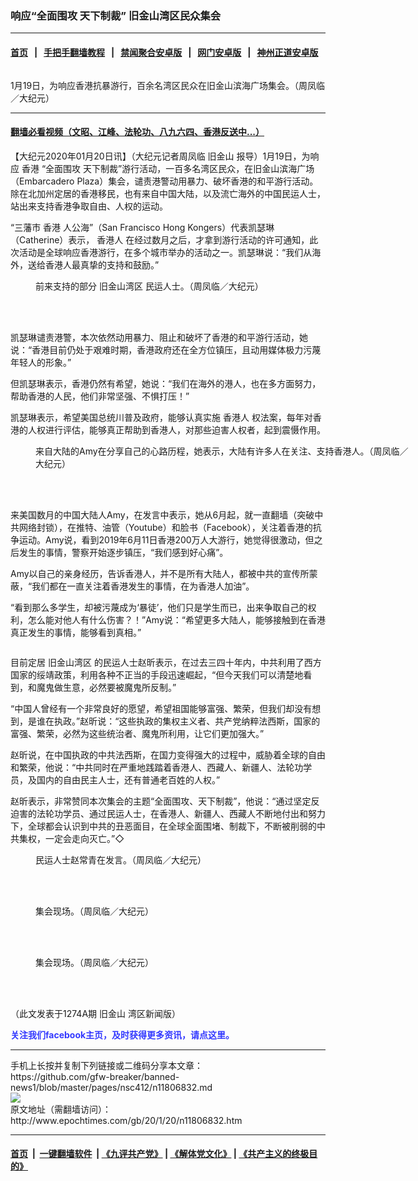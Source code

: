 ### 响应“全面围攻 天下制裁”  旧金山湾区民众集会
------------------------

#### [首页](https://github.com/gfw-breaker/banned-news1/blob/master/README.md) &nbsp;&nbsp;|&nbsp;&nbsp; [手把手翻墙教程](https://github.com/gfw-breaker/guides/wiki) &nbsp;&nbsp;|&nbsp;&nbsp; [禁闻聚合安卓版](https://github.com/gfw-breaker/bn-android) &nbsp;&nbsp;|&nbsp;&nbsp; [网门安卓版](https://github.com/oGate2/oGate) &nbsp;&nbsp;|&nbsp;&nbsp; [神州正道安卓版](https://github.com/SzzdOgate/update) 



<div><img alt="" class="aligncenter wp-post-image" src="http://i.epochtimes.com/assets/uploads/2020/01/tu1-IMG_4601-600x400.jpg"/>
<div class="red16 caption">
 <p>
  1月19日，为响应香港抗暴游行，百余名湾区民众在旧金山滨海广场集会。（周凤临／大纪元）
 </p>
</div>
</div><hr/>

#### [翻墙必看视频（文昭、江峰、法轮功、八九六四、香港反送中...）](http://167.172.214.107/home.html)

<div><p>
 【大纪元2020年01月20日讯】（大纪元记者周凤临
 <ok href="http://www.epochtimes.com/gb/tag/%E6%97%A7%E9%87%91%E5%B1%B1.html">
  旧金山
 </ok>
 报导）1月19日，为响应
 <ok href="http://www.epochtimes.com/gb/tag/%E9%A6%99%E6%B8%AF.html">
  香港
 </ok>
 “全面围攻 天下制裁”游行活动，一百多名湾区民众，在旧金山滨海广场（Embarcadero Plaza）集会，谴责港警动用暴力、破坏香港的和平游行活动。除在北加州定居的香港移民，也有来自中国大陆，以及流亡海外的中国民运人士，站出来支持香港争取自由、人权的运动。
</p>
<p>
 “三藩市
 <ok href="http://www.epochtimes.com/gb/tag/%E9%A6%99%E6%B8%AF.html">
  香港
 </ok>
 人公海”（San Francisco Hong Kongers）代表凯瑟琳（Catherine）表示，
 <ok href="http://www.epochtimes.com/gb/tag/%E9%A6%99%E6%B8%AF%E4%BA%BA.html">
  香港人
 </ok>
 在经过数月之后，才拿到游行活动的许可通知，此次活动是全球响应香港游行，在多个城市举办的活动之一。凯瑟琳说：“我们从海外，送给香港人最真挚的支持和鼓励。”
</p>
<figure class="wp-caption aligncenter" id="attachment_11806842" style="width: 600px">
 <ok href="http://i.epochtimes.com/assets/uploads/2020/01/tu2-IMG_4497_.jpg">
  <img alt="" class="size-large wp-image-11806842" src="http://i.epochtimes.com/assets/uploads/2020/01/tu2-IMG_4497_-600x395.jpg"/>
 </ok>
 <br/><figcaption class="wp-caption-text">
  前来支持的部分
  <ok href="http://www.epochtimes.com/gb/tag/%E6%97%A7%E9%87%91%E5%B1%B1%E6%B9%BE%E5%8C%BA.html">
   旧金山湾区
  </ok>
  民运人士。（周凤临／大纪元）
 </figcaption><br/>
</figure><br/>
<p>
 凯瑟琳谴责港警，本次依然动用暴力、阻止和破坏了香港的和平游行活动，她说：“香港目前仍处于艰难时期，香港政府还在全方位镇压，且动用媒体极力污蔑年轻人的形象。”
</p>
<p>
 但凯瑟琳表示，香港仍然有希望，她说：“我们在海外的港人，也在多方面努力，帮助香港的人民，他们非常坚强、不惧打压！”
</p>
<p>
 凯瑟琳表示，希望美国总统川普及政府，能够认真实施
 <ok href="http://www.epochtimes.com/gb/tag/%E9%A6%99%E6%B8%AF%E4%BA%BA.html">
  香港人
 </ok>
 权法案，每年对香港的人权进行评估，能够真正帮助到香港人，对那些迫害人权者，起到震慑作用。
</p>
<figure class="wp-caption aligncenter" id="attachment_11806844" style="width: 600px">
 <ok href="http://i.epochtimes.com/assets/uploads/2020/01/tu6-IMG_4539.jpg">
  <img alt="" class="size-large wp-image-11806844" src="http://i.epochtimes.com/assets/uploads/2020/01/tu6-IMG_4539-600x400.jpg"/>
 </ok>
 <br/><figcaption class="wp-caption-text">
  来自大陆的Amy在分享自己的心路历程，她表示，大陆有许多人在关注、支持香港人。（周凤临／大纪元）
 </figcaption><br/>
</figure><br/>
<p>
 来美国数月的中国大陆人Amy，在发言中表示，她从6月起，就一直翻墙（突破中共网络封锁），在推特、油管（Youtube）和脸书（Facebook），关注着香港的抗争运动。Amy说，看到2019年6月11日香港200万人大游行，她觉得很激动，但之后发生的事情，警察开始逐步镇压，“我们感到好心痛”。
</p>
<p>
 Amy以自己的亲身经历，告诉香港人，并不是所有大陆人，都被中共的宣传所蒙蔽，“我们都在一直关注着香港发生的事情，在为香港人加油”。
</p>
<p>
 “看到那么多学生，却被污蔑成为‘暴徒’，他们只是学生而已，出来争取自己的权利，怎么能对他人有什么伤害？！”Amy说：“希望更多大陆人，能够接触到在香港真正发生的事情，能够看到真相。”
</p>
<p>
 <ok href="http://i.epochtimes.com/assets/uploads/2020/01/tu5-IMG_4552.jpg">
  <img alt="" class="aligncenter size-large wp-image-11806846" src="http://i.epochtimes.com/assets/uploads/2020/01/tu5-IMG_4552-600x400.jpg"/>
 </ok>
</p>
<p>
 目前定居
 <ok href="http://www.epochtimes.com/gb/tag/%E6%97%A7%E9%87%91%E5%B1%B1%E6%B9%BE%E5%8C%BA.html">
  旧金山湾区
 </ok>
 的民运人士赵昕表示，在过去三四十年内，中共利用了西方国家的绥靖政策，利用各种不正当的手段迅速崛起，“但今天我们可以清楚地看到，和魔鬼做生意，必然要被魔鬼所反制。”
</p>
<p>
 “中国人曾经有一个非常良好的愿望，希望祖国能够富强、繁荣，但我们却没有想到，是谁在执政。”赵昕说：“这些执政的集权主义者、共产党纳粹法西斯，国家的富强、繁荣，必然为这些统治者、魔鬼所利用，让它们更加强大。”
</p>
<p>
 赵昕说，在中国执政的中共法西斯，在国力变得强大的过程中，威胁着全球的自由和繁荣，他说：“中共同时在严重地践踏着香港人、西藏人、新疆人、法轮功学员，及国内的自由民主人士，还有普通老百姓的人权。”
</p>
<p>
 赵昕表示，非常赞同本次集会的主题“全面围攻、天下制裁”，他说：“通过坚定反迫害的法轮功学员、通过民运人士，在香港人、新疆人、西藏人不断地付出和努力下，全球都会认识到中共的丑恶面目，在全球全面围堵、制裁下，不断被削弱的中共集权，一定会走向灭亡。”◇
</p>
<figure class="wp-caption aligncenter" id="attachment_11806850" style="width: 600px">
 <ok href="http://i.epochtimes.com/assets/uploads/2020/01/tu7-IMG_4549_.jpg">
  <img alt="" class="size-large wp-image-11806850" src="http://i.epochtimes.com/assets/uploads/2020/01/tu7-IMG_4549_-600x400.jpg"/>
 </ok>
 <br/><figcaption class="wp-caption-text">
  民运人士赵常青在发言。（周凤临／大纪元）
 </figcaption><br/>
</figure><br/>
<figure class="wp-caption aligncenter" id="attachment_11806853" style="width: 600px">
 <ok href="http://i.epochtimes.com/assets/uploads/2020/01/tu3-IMG_4499.jpg">
  <img alt="" class="size-large wp-image-11806853" src="http://i.epochtimes.com/assets/uploads/2020/01/tu3-IMG_4499-600x400.jpg"/>
 </ok>
 <br/><figcaption class="wp-caption-text">
  集会现场。（周凤临／大纪元）
 </figcaption><br/>
</figure><br/>
<figure class="wp-caption aligncenter" id="attachment_11806855" style="width: 600px">
 <ok href="http://i.epochtimes.com/assets/uploads/2020/01/tu4-IMG_4515.jpg">
  <img alt="" class="size-large wp-image-11806855" src="http://i.epochtimes.com/assets/uploads/2020/01/tu4-IMG_4515-600x400.jpg"/>
 </ok>
 <br/><figcaption class="wp-caption-text">
  集会现场。（周凤临／大纪元）
 </figcaption><br/>
</figure><br/>
<p>
 （此文发表于1274A期
 <ok href="http://www.epochtimes.com/gb/tag/%E6%97%A7%E9%87%91%E5%B1%B1.html">
  旧金山
 </ok>
 湾区新闻版）
</p>
<p>
 <b>
  <ok href="https://www.facebook.com/sfdjy/" style="color: #3339ff;">
   关注我们facebook主页，及时获得更多资讯，请点这里。
  </ok>
 </b>
</p>
</div>
<hr/>
手机上长按并复制下列链接或二维码分享本文章：<br/>
https://github.com/gfw-breaker/banned-news1/blob/master/pages/nsc412/n11806832.md <br/>
<a href='https://github.com/gfw-breaker/banned-news1/blob/master/pages/nsc412/n11806832.md'><img src='https://github.com/gfw-breaker/banned-news1/blob/master/pages/nsc412/n11806832.md.png'/></a> <br/>
原文地址（需翻墙访问）：http://www.epochtimes.com/gb/20/1/20/n11806832.htm


------------------------
#### [首页](https://github.com/gfw-breaker/banned-news1/blob/master/README.md) &nbsp;|&nbsp; [一键翻墙软件](https://github.com/gfw-breaker/nogfw/blob/master/README.md) &nbsp;| [《九评共产党》](https://github.com/gfw-breaker/9ping.md/blob/master/README.md#九评之一评共产党是什么) | [《解体党文化》](https://github.com/gfw-breaker/jtdwh.md/blob/master/README.md) | [《共产主义的终极目的》](https://github.com/gfw-breaker/gczydzjmd.md/blob/master/README.md)


<img src='http://gfw-breaker.win/banned-news/pages/nsc412/n11806832.md' width='0px' height='0px'/>